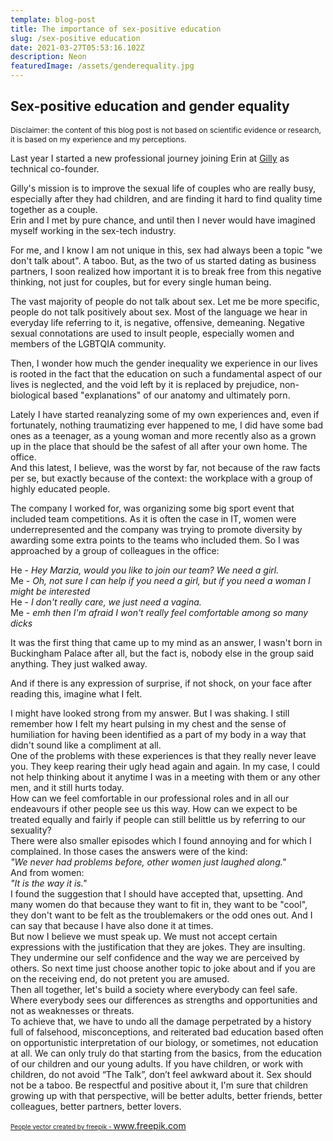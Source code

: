 ```yaml
---
template: blog-post
title: The importance of sex-positive education
slug: /sex-positive education
date: 2021-03-27T05:53:16.102Z
description: Neon
featuredImage: /assets/genderequality.jpg
---
```


## Sex-positive education and gender equality

<p style="font-size:12px;">Disclaimer: the content of this blog post is not based on scientific evidence or research, it is based on my experience and my perceptions.</p>

Last year I started a new professional journey joining Erin at 
<a href="https://www.getgilly.com">Gilly</a> as technical co-founder.

Gilly's mission is to improve the sexual life of couples who are really busy, especially after they had children, and are finding it hard to find quality time together as a couple. <br/>
Erin and I met by pure chance, and until then I never would have imagined myself working in the sex-tech industry.

For me, and I know I am not unique in this, sex had always been a topic "we don't talk about". A taboo. 
But, as the two of us started dating as business partners, I soon realized how important it is to break free from this negative thinking, not just for couples, but for every single human being.


The vast majority of people do not talk about sex. Let me be more specific, people do not talk positively about sex. Most of the language we hear in everyday life referring to it, is negative, offensive, demeaning.
Negative sexual connotations are used to insult people, especially women and members of the LGBTQIA community.

Then, I wonder how much the gender inequality we experience in our lives is rooted in the fact that the education on such a fundamental aspect of our lives is neglected, and the void left by it is replaced by prejudice, non-biological based "explanations" of our anatomy and ultimately porn. 

Lately I have started reanalyzing some of my own experiences and, even if fortunately, nothing traumatizing ever happened to me, I did have some bad ones as a teenager, as a young woman and more recently also as a grown up in the place that should be the safest of all after your own home. The office. <br/>
And this latest, I believe, was the worst by far, not because of the raw facts per se, but exactly because of the context: the workplace with a group of highly educated people. 

The company I worked for, was organizing some big sport event that included team competitions. As it is often the case in IT, women were underrepresented and the company was trying to promote diversity by awarding some extra points to the teams who included them.
So I was approached by a group of colleagues in the office:

He - _Hey Marzia, would you like to join our team? We need a girl._<br/>
Me - _Oh, not sure I can help if you need a girl, but if you need a woman I might be interested_<br/>
He - _I don't really care, we just need a vagina._<br/>
Me - _emh then I'm afraid I won't really feel comfortable among so many dicks_<br/>

It was the first thing that came up to my mind as an answer, I wasn't born in Buckingham Palace after all, but the fact is, nobody else in the group said anything. They just walked away.<br/> 

And if there is any expression of surprise, if not shock, on your face after reading this, imagine what I felt. 

I might have looked strong from my answer. But I was shaking. I still remember how I felt my heart pulsing in my chest and the sense of humiliation for having been identified as a part of my body in a way that didn't sound like a compliment at all.<br/>
One of the problems with these experiences is that they really never leave you. They keep rearing their ugly head again and again. 
In my case, I could not help thinking about it anytime I was in a meeting with them or any other men, and it still hurts today. 
<br/>
How can we feel comfortable in our professional roles and in all our endeavours if other people see us this way. How can we expect to be treated equally and fairly if people can still belittle us by referring to our sexuality?
<br/>
There were also smaller episodes which I found annoying and for which I complained. In those cases the answers were of the kind: <br/>
_"We never had problems before, other women just laughed along."_ <br/>
And from women: <br/>
_"It is the way it is."_
<br/>
I found the suggestion that I should have accepted that, upsetting. And many women do that because they want to fit in, they want to be "cool", they don't want to be felt as the troublemakers or the odd ones out. And I can say that because I have also done it at times. <br/>
But now I believe we must speak up. We must not accept certain expressions with the justification that they are jokes. They are insulting. They undermine our self confidence and the way we are perceived by others. So next time just choose another topic to joke about and if you are on the receiving end, do not pretent you are amused. 
 <br/>
Then all together, let's build a society where everybody can feel safe. Where everybody sees our differences as strengths and opportunities and not as weaknesses or threats. <br/>
To achieve that, we have to undo all the damage perpetrated by a history full of falsehood, misconceptions, and reiterated bad education based often on opportunistic interpretation of our biology, or sometimes, not education at all.
We can only truly do that starting from the basics, from the education of our children and our young adults. 
If you have children, or work with children, do not avoid “The Talk”, don’t feel awkward about it. Sex should not be a taboo. Be respectful and positive about it, I'm sure that children growing up with that perspective, will be better adults, better friends, better colleagues, better partners, better lovers. 


<a style="font-size:10px;" href='https://www.freepik.com/vectors/people'>People vector created by freepik - www.freepik.com</a>








